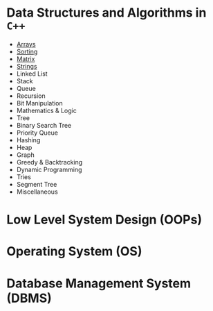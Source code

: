 # Data Structures and Algorithms in `C++`

- [Arrays](Arrays.md)
- [Sorting](Sorting.md)
- [Matrix](Matrix.md)
- [Strings](Strings.md)
- Linked List
- Stack
- Queue
- Recursion
- Bit Manipulation
- Mathematics & Logic
- Tree
- Binary Search Tree
- Priority Queue
- Hashing
- Heap
- Graph
- Greedy & Backtracking
- Dynamic Programming
- Tries
- Segment Tree
- Miscellaneous

# Low Level System Design (OOPs)

# Operating System (OS)

# Database Management System (DBMS)
